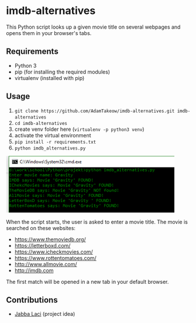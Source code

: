# imdb-alternatives

This Python script looks up a given movie title on several
webpages and opens them in your browser's tabs.

## Requirements
* Python 3
* pip (for installing the required modules)
* virtualenv (installed with pip)

## Usage
1. `git clone https://github.com/AdamTakeow/imdb-alternatives.git imdb-alternatives`
2. `cd imdb-alternatives`
3. create venv folder here (`virtualenv -p python3 venv`)
5. activate the virtual environment
6. `pip install -r requirements.txt`
7. `python imdb_alternatives.py`

![running example](https://github.com/AdamTakeow/imdb-alternatives/blob/master/assets/screenshot.png "Example run of the script")

When the script starts, the user is asked to enter a movie title.
The movie is searched on these websites:
* https://www.themoviedb.org/
* https://letterboxd.com/
* https://www.icheckmovies.com/
* https://www.rottentomatoes.com/
* http://www.allmovie.com/
* http://imdb.com

The first match will be opened in a new tab in your default browser.

## Contributions

* [Jabba Laci](https://github.com/jabbalaci) (project idea)
